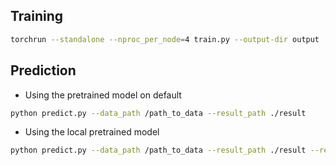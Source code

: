 ## Training
```bash
torchrun --standalone --nproc_per_node=4 train.py --output-dir output
```

## Prediction

- Using the pretrained model on default
```bash
python predict.py --data_path /path_to_data --result_path ./result
```

- Using the local pretrained model
```bash
python predict.py --data_path /path_to_data --result_path ./result --resume  pretrained_model.pth
```


